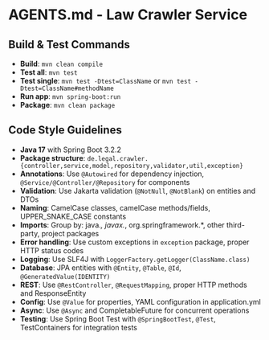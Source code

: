 # AGENTS.md - Law Crawler Service

## Build & Test Commands
- **Build**: `mvn clean compile`
- **Test all**: `mvn test`
- **Test single**: `mvn test -Dtest=ClassName` or `mvn test -Dtest=ClassName#methodName`
- **Run app**: `mvn spring-boot:run`
- **Package**: `mvn clean package`

## Code Style Guidelines
- **Java 17** with Spring Boot 3.2.2
- **Package structure**: `de.legal.crawler.{controller,service,model,repository,validator,util,exception}`
- **Annotations**: Use `@Autowired` for dependency injection, `@Service/@Controller/@Repository` for components
- **Validation**: Use Jakarta validation (`@NotNull`, `@NotBlank`) on entities and DTOs
- **Naming**: CamelCase classes, camelCase methods/fields, UPPER_SNAKE_CASE constants
- **Imports**: Group by: java.*, javax.*, org.springframework.*, other third-party, project packages
- **Error handling**: Use custom exceptions in `exception` package, proper HTTP status codes
- **Logging**: Use SLF4J with `LoggerFactory.getLogger(ClassName.class)`
- **Database**: JPA entities with `@Entity`, `@Table`, `@Id`, `@GeneratedValue(IDENTITY)`
- **REST**: Use `@RestController`, `@RequestMapping`, proper HTTP methods and ResponseEntity
- **Config**: Use `@Value` for properties, YAML configuration in application.yml
- **Async**: Use `@Async` and CompletableFuture for concurrent operations
- **Testing**: Use Spring Boot Test with `@SpringBootTest`, `@Test`, TestContainers for integration tests